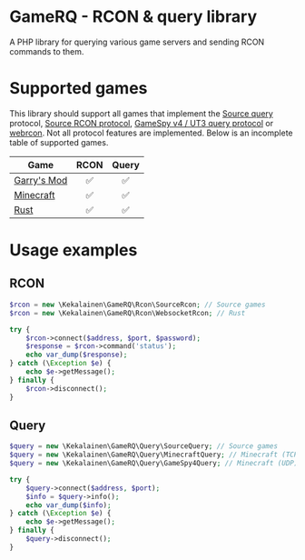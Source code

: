 # GameRQ - RCON & query library
A PHP library for querying various game servers and sending RCON commands to them.

# Supported games
This library should support all games that implement the [Source query](https://developer.valvesoftware.com/wiki/Server_queries) protocol, [Source RCON protocol](https://developer.valvesoftware.com/wiki/Source_RCON_Protocol), [GameSpy v4 / UT3 query protocol](https://wiki.unrealadmin.org/UT3_query_protocol) or [webrcon](https://github.com/Facepunch/webrcon). Not all protocol features are implemented. Below is an incomplete table of supported games.

| Game | RCON | Query |
| ---- | :--: | :---: |
| [Garry's Mod](https://gmod.facepunch.com) | ✅ | ✅ |
| [Minecraft](https://minecraft.net) | ✅ | ✅ |
| [Rust](https://rust.facepunch.com) | ✅ | ✅ |

# Usage examples

## RCON
```php
$rcon = new \Kekalainen\GameRQ\Rcon\SourceRcon; // Source games
$rcon = new \Kekalainen\GameRQ\Rcon\WebsocketRcon; // Rust

try {
    $rcon->connect($address, $port, $password);
    $response = $rcon->command('status');
    echo var_dump($response);
} catch (\Exception $e) {
    echo $e->getMessage();
} finally {
    $rcon->disconnect();
}
```

## Query
```php
$query = new \Kekalainen\GameRQ\Query\SourceQuery; // Source games
$query = new \Kekalainen\GameRQ\Query\MinecraftQuery; // Minecraft (TCP)
$query = new \Kekalainen\GameRQ\Query\GameSpy4Query; // Minecraft (UDP)

try {
    $query->connect($address, $port);
    $info = $query->info();
    echo var_dump($info);
} catch (\Exception $e) {
    echo $e->getMessage();
} finally {
    $query->disconnect();
}
```
